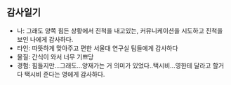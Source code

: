 ## 감사일기 
- 나: 그래도 양쪽 힘든 상황에서 진척을 내고있는, 커뮤니케이션을 시도하고 진척을 보인 나에게 감사하다.
- 타인: 따뜻하게 맞아주고 편한 서울대 연구실 팀들에게 감사하다
- 물질: 간식이 와서 너무 기쁘당
- 경험: 힘들지만...그래도...양재가는 거 의미가 있었다..택시비...영한테 달라고 할거다 택시비 준다는 영에게 감사하다. 
